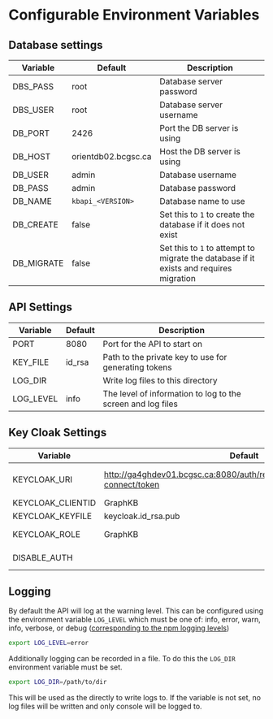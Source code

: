 # Configurable Environment Variables

## Database settings

|Variable | Default | Description |
|---|---|---|
| DBS_PASS | root | Database server password |
| DBS_USER | root | Database server username |
| DB_PORT | 2426 | Port the DB server is using |
| DB_HOST | orientdb02.bcgsc.ca | Host the DB server is using |
| DB_USER | admin | Database username |
| DB_PASS | admin | Database password |
| DB_NAME | `kbapi_<VERSION>` | Database name to use |
| DB_CREATE | false | Set this to `1` to create the database if it does not exist |
| DB_MIGRATE | false | Set this to `1` to attempt to migrate the database if it exists and requires migration |

## API Settings

| Variable |Default | Description |
|----------|---------|------------|
| PORT | 8080 | Port for the API to start on |
| KEY_FILE | id_rsa | Path to the private key to use for generating tokens |
| LOG_DIR | | Write log files to this directory |
| LOG_LEVEL | info | The level of information to log to the screen and log files |

## Key Cloak Settings

| Variable | Default | Description |
|----------|---------|-------------|
| KEYCLOAK_URI | http://ga4ghdev01.bcgsc.ca:8080/auth/realms/TestKB/protocol/openid-connect/token | defaults to https://sso.bcgsc.ca/auth/realms/GSC/protocol/openid-connect/token for production environments |
| KEYCLOAK_CLIENTID | GraphKB | |
| KEYCLOAK_KEYFILE | keycloak.id_rsa.pub | path to the public key file used to verify keycloak tokens |
| KEYCLOAK_ROLE | GraphKB | The required role to get from the keycloak user registration |
| DISABLE_AUTH | | Set to `1` to disable the external (keycloak) authentication (For testing) |

## Logging

By default the API will log at the warning level. This can be configured using the environment
variable `LOG_LEVEL` which must be one of: info, error, warn, info, verbose, or debug
([corresponding to the npm logging levels](https://www.npmjs.com/package/winston#logging-levels))

```bash
export LOG_LEVEL=error
```

Additionally logging can be recorded in a file. To do this the `LOG_DIR` environment variable must be set.

```bash
export LOG_DIR=/path/to/dir
```

This will be used as the directly to write logs to. If the variable is not set, no log files will be written and only console will be logged to.